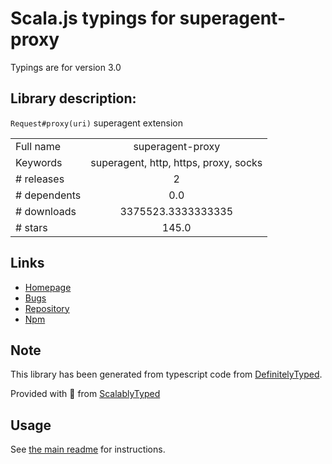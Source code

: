 
# Scala.js typings for superagent-proxy

Typings are for version 3.0

## Library description:
`Request#proxy(uri)` superagent extension

|                    |                 |
| ------------------ | :-------------: |
| Full name          | superagent-proxy |
| Keywords           | superagent, http, https, proxy, socks |
| # releases         | 2 |
| # dependents       | 0.0 |
| # downloads        | 3375523.3333333335 |
| # stars            | 145.0 |

## Links
- [Homepage](https://github.com/TooTallNate/superagent-proxy#readme)
- [Bugs](https://github.com/TooTallNate/superagent-proxy/issues)
- [Repository](https://github.com/TooTallNate/superagent-proxy)
- [Npm](https://www.npmjs.com/package/superagent-proxy)
    


## Note
This library has been generated from typescript code from [DefinitelyTyped](https://definitelytyped.org).

Provided with :purple_heart: from [ScalablyTyped](https://github.com/oyvindberg/ScalablyTyped)

## Usage
See [the main readme](../../readme.md) for instructions.


